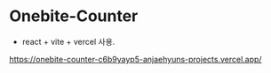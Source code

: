# Onebite-Counter

- react + vite + vercel 사용.

<a href="#" target="_blank">https://onebite-counter-c6b9yayp5-anjaehyuns-projects.vercel.app/</a>
